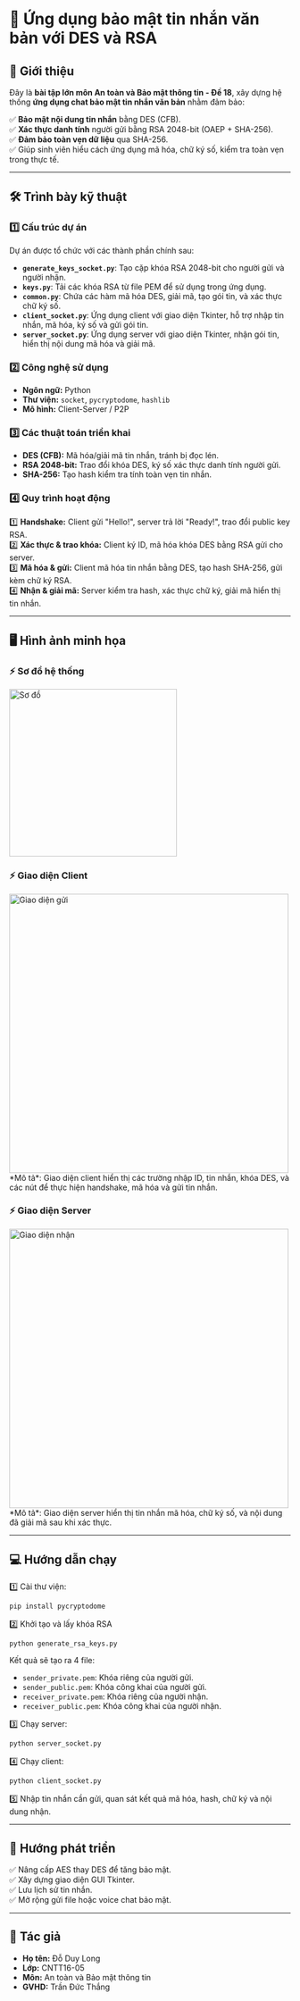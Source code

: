 # 📡 Ứng dụng bảo mật tin nhắn văn bản với DES và RSA

## 🚀 Giới thiệu

Đây là **bài tập lớn môn An toàn và Bảo mật thông tin - Đề 18**, xây dựng hệ thống **ứng dụng chat bảo mật tin nhắn văn bản** nhằm đảm bảo:

✅ **Bảo mật nội dung tin nhắn** bằng DES (CFB).  
✅ **Xác thực danh tính** người gửi bằng RSA 2048-bit (OAEP + SHA-256).  
✅ **Đảm bảo toàn vẹn dữ liệu** qua SHA-256.  
✅ Giúp sinh viên hiểu cách ứng dụng mã hóa, chữ ký số, kiểm tra toàn vẹn trong thực tế.

---
## 🛠️ Trình bày kỹ thuật

### 1️⃣ Cấu trúc dự án
Dự án được tổ chức với các thành phần chính sau:
- **`generate_keys_socket.py`**: Tạo cặp khóa RSA 2048-bit cho người gửi và người nhận.
- **`keys.py`**: Tải các khóa RSA từ file PEM để sử dụng trong ứng dụng.
- **`common.py`**: Chứa các hàm mã hóa DES, giải mã, tạo gói tin, và xác thực chữ ký số.
- **`client_socket.py`**: Ứng dụng client với giao diện Tkinter, hỗ trợ nhập tin nhắn, mã hóa, ký số và gửi gói tin.
- **`server_socket.py`**: Ứng dụng server với giao diện Tkinter, nhận gói tin, hiển thị nội dung mã hóa và giải mã.

### 2️⃣ Công nghệ sử dụng

- **Ngôn ngữ:** Python
- **Thư viện:** `socket`, `pycryptodome`, `hashlib`
- **Mô hình:** Client-Server / P2P

### 3️⃣ Các thuật toán triển khai

- **DES (CFB):** Mã hóa/giải mã tin nhắn, tránh bị đọc lén.
- **RSA 2048-bit:** Trao đổi khóa DES, ký số xác thực danh tính người gửi.
- **SHA-256:** Tạo hash kiểm tra tính toàn vẹn tin nhắn.

### 4️⃣ Quy trình hoạt động

1️⃣ **Handshake:** Client gửi "Hello!", server trả lời "Ready!", trao đổi public key RSA.  
2️⃣ **Xác thực & trao khóa:** Client ký ID, mã hóa khóa DES bằng RSA gửi cho server.  
3️⃣ **Mã hóa & gửi:** Client mã hóa tin nhắn bằng DES, tạo hash SHA-256, gửi kèm chữ ký RSA.  
4️⃣ **Nhận & giải mã:** Server kiểm tra hash, xác thực chữ ký, giải mã hiển thị tin nhắn.

---

## 🖥️ Hình ảnh minh họa

### ⚡ Sơ đồ hệ thống

<img src="anh/sodo.png" alt="Sơ đồ" width="300"/>

### ⚡ Giao diện Client

<img src="anh/giaodiengui.png" alt="Giao diện gửi" width="500"/>
*Mô tả*: Giao diện client hiển thị các trường nhập ID, tin nhắn, khóa DES, và các nút để thực hiện handshake, mã hóa và gửi tin nhắn.

### ⚡ Giao diện Server

<img src="anh/giaodiennhan.png" alt="Giao diện nhận" width="500"/>
*Mô tả*: Giao diện server hiển thị tin nhắn mã hóa, chữ ký số, và nội dung đã giải mã sau khi xác thực.

---

## 💻 Hướng dẫn chạy

1️⃣ Cài thư viện:
```bash
pip install pycryptodome
```

2️⃣ Khởi tạo và lấy khóa RSA
```bash
python generate_rsa_keys.py
```
Kết quả sẽ tạo ra 4 file:
   - `sender_private.pem`: Khóa riêng của người gửi.
   - `sender_public.pem`: Khóa công khai của người gửi.
   - `receiver_private.pem`: Khóa riêng của người nhận.
   - `receiver_public.pem`: Khóa công khai của người nhận.

3️⃣ Chạy server:
```bash
python server_socket.py
```

4️⃣ Chạy client:
```bash
python client_socket.py
```

5️⃣ Nhập tin nhắn cần gửi, quan sát kết quả mã hóa, hash, chữ ký và nội dung nhận.

---

## 🌱 Hướng phát triển

✅ Nâng cấp AES thay DES để tăng bảo mật.  
✅ Xây dựng giao diện GUI Tkinter.  
✅ Lưu lịch sử tin nhắn.  
✅ Mở rộng gửi file hoặc voice chat bảo mật.

---

## 🪪 Tác giả

- **Họ tên:** Đỗ Duy Long
- **Lớp:** CNTT16-05
- **Môn:** An toàn và Bảo mật thông tin
- **GVHD:** Trần Đức Thắng
